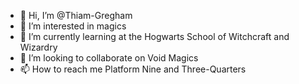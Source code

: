 - 👋 Hi, I’m @Thiam-Gregham
- 👀 I’m interested in magics
- 🌱 I’m currently learning at the Hogwarts School of Witchcraft and Wizardry
- 💞️ I’m looking to collaborate on Void Magics 
- 📫 How to reach me Platform Nine and Three-Quarters
